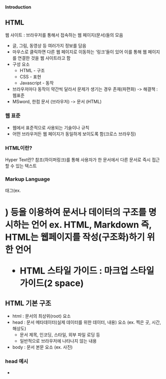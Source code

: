 #### Introduction

## HTML

웹 사이트 : 브라우저를 통해서 접속하는 웹 페이지(문서)들의 모음

- 글, 그림, 동영상 등 여러가지 정보를 담음
- 마우스로 클릭하면 다른 웹 페이지로 이동하는 ‘링크’들이 있어 이를 통해 웹 페이지를 연결한 것을 웹 사이트라고 함
- 구성 요소
    - HTML - 구조
    - CSS - 표현
    - Javascript - 동작
- 브라우저마다 동작이 약간씩 달라서 문제가 생기는 경우 존재(파편화) -> 해결책 : 웹표준
- MSword, 한컴 문서 (브라우저) -> 문서 (HTML)

### 웹 표준
- 웹에서 표준적으로 사용되는 기술이나 규칙
- 어떤 브라우저든 웹 페이지가 동일하게 보이도록 함(크로스 브라우징)

### HTML이란?
Hyper Text란? 참조(하이퍼링크)를 통해 사용자가 한 문서에서 다른 문서로 즉시 접근할 수 있는 텍스트

### Markup Language
태그(ex. <h1>) 등을 이용하여 문서나 데이터의 구조를 명시하는 언어
ex. HTML, Markdown
즉, HTML는 웹페이지를 작성(구조화)하기 위한 언어
- HTML 스타일 가이드 : 마크업 스타일 가이드(2 space)

## HTML 기본 구조
- html : 문서의 최상위(root) 요소
- head : 문서 메타데이터(실제 데이터를 위한 데이터, 내용) 요소 (ex. 찍은 곳, 시간, 해상도)
  - 문서 제목, 인코딩, 스타일, 외부 파일 로딩 등 
  - 일반적으로 브라우저에 나타나지 않는 내용
- body : 문서 본문 요소 (ex. 사진)

### head 예시
- <title>
- <meta>
- <link>
- <script>
- <style>

- 예시) Open Graph Protocol : 메타 데이터를 표현하는 새로운 규약으로 HTML 문서의 메타 데이터를 통해 문서의 정보를 전달
- 메타정보에 해당하는 제목, 설명 등을 쓸 수 있도록 정의

### 요소
태그 + 내용

#### 속성
- 태그의 부가적인 정보를 설정
- 경로나 크기와 같은 추가적인 정보를 제공
- 요소의 시작 태그에 작성하여 보통 이름과 값이 하나의 쌍으로 존재
- 태그와 상관없이 사용 가능한 속성(Global)이 있음
  - HTML Global Attribute
    - data-* : 페이짖에 개인 사용자 정의 데이터를 저장하기 위해 사용 (ex. 좋아요 기능)
    - id : 문서 전체에서 유일한 고유 식별자 지정
    - class : 공백으로 구분된 해당 요소의 클래스의 목록
    - style : inline 스타일
    - title : 요소에 대한 추가 정보 지정
    - tabindex : 요소의 탭 순서

### 시맨틱 태그
HTML 태그가 특정 목적, 역할 및 의미적 가치를 가지는 것
웹 사이트 읽어주는 빅스비 인공지능들이 <header>을 파악해서 읽어주는 기술에 사용되기도 함
검색 엔진 최적화를 위해서 메타태그, 시맨틱 태그 등을 통한 마크업을 효과적으로 활용해야 함

----
렌더링 : 웹사이트 코드를 사용자가 보게 되는 웹 사이트로 바꾸는 과정
- DOM 트리
: 텍스트 파일인 HTML 문서를 브라우저에서 렌더링 하기 위한 구조
  - HTML 문서에 대한 모델을 구성함
  - HTML 문서 내의 각 요소에 접근/수정에 필용한 프로퍼티와 메서드를 제공함

## HTML 문서 구조화
#### 태그들
- 텍스트 요소
- 그룹 컨텐츠

### form
<form>은 정보(데이터)를 서버에 제출하기 위해 사용하는 태그 -> Django에서 깊게 배움
- ex. 로그인 창 같은 거 :  ID, PW가 서버에 전송이 되는데 이때 사용됨
- <form> 기본 속성
  - action : form 처리할 서버의 URL(데이터 보낼 곳)
  - method : form 제출할 때 사용할 HTTP 메서드 (GET 혹은 POST)
  - enctype :
    - 텍스트 기본값
    - 파일 전송시
  - GET 방식 예시)

### input
다양한 타입을 가지는 입력 데이터 유형과 위젯이 제공됨
form 안에 input 태그를 넣어서 데이터를 입력 받는다
- 대표적인 속성
  - name : form control에 적용되는 이름 (이름/값 페어로 전송됨)
- input label 
  - input 태그에 대한 상세한 설명을 label 태그로 사용
  - <input>에 id 속성(태그의 스페셜한 별명)을, <label>에는 for 속성을 활용하여 상호 연관을 시킴
  - ex. 아이디(label, for) : ____ (아이디 넣는 칸, input)

#### input 유형 - 일반
- text : 일반 텍스트 입력
- password : 특수기호로 표현
- email : 이메일 형식이 아닌 경우 form 제출 불가
- number : min, max, step 속성을 활용하여 숫자 범위 설정 가능
- file : accpet 속성을 활용하여 파일 타입 지정 가능
- checkbox

항목 중 선택
- label 태그와 함께 사용하여 선택 항목을 작성
- 동일 항목에 대하여는 name 지정, 선택된 항목에 대한 value 지정
  - checkbox
  - radio

기타
- color, date, hidden
  - hidden : 사용자에게 보이지 않는 input

<a 태그 안에 글자만이 아니라 이미지도 넣을 수 있음>

- 정리
  - 태그가 있고 태그 + 속성을 만들어서 구조를 잡으면 됨
  - input 태그같은 경우 속성에 어떤 것이 있고, 이 속성은 태그마다 다름
  - form이랑 input태그, input태그에 쌍으로 label태그와 id 존재함
  
## CSS
계단식으로 퍼져나가는, 상속되는 개념처럼! 작성한 코드나 표현, 꾸미기가 퍼져나간다
스타일을 지정하기 위한 언어
HTML 태그(원하는 부분)를 선택하고, 스타일을 지정한다. 

- CSS 구문
  ```
  h1(선택자, h1 태그를 의미) {color : blue; font-size: 15px;}
  ```
  선택자를 통해 스타일을 지정할 HTML 요소를 선택, 속성과 값을 ?

- 정의 방법
  - 인라인 - 해당 태그에 직접 style 속성을 활용
  - 내부참조
  - 외부참조 - 분리된 CSS파일, 가장 많이 쓰임
- 선택자의 우선순위가 존재 태그 고른 다음에 너 이 스타일 해!
- 인라인
  
### CSS Selectors
- 요소 선택자 : HTML 태그를 직접 선택 EX. 서울 사람
- 클래스 선택자 : .문자로  시작, 해당 클래스가 적용된 항목을 선택 EX. 서울 사람 중 김, 이, 박, 최, 씨
- 아이디 선택자 : #문자로 시작, EX. 최지웅 (점점 범위가 좁아짐)
클래스, 아이디, 태그로 스타일 지정?

- CSS 적용 우선순위
- 범위가 좁을수록 강하다!
'*' VS '태그' 라면 태그가 이김 (태그가 범위가 좁으니까)

- QUIZ
- 1 : 아무 것도 없으니까 P로 가서 yellow
- 2 : .class 로 가니까 blue
- 3 : blue green인데 : green
- 4 : green blue인데 왜 blue가 아니지? 적는 순서에서 밑에 있는 애가 이김, 파일 밑에 있는 애가 이김 -> green
- 5 : id red class blue에선 id가 이김 -> red
- 6 : h2에 !important -> darkviolet
- 7 : id red class blue style color : yellow로 인라인이 범위가 젤 좁음 -> yellow
- 8 : 인라인 있어도 important가 이김 -> darkviolet

#### CSS 상속
<div> 얘가 red면 
  ㄴ<p> 얘네들
  ㄴ<p> red를 상속받음
속성 중 상속되는 것 / 되지 않는 것
: Text 관련 요소 / 여백이나 레이아웃 관련된 것
```
<p>안녕하세요
  <span>테스트</span> SPAN은 P의 border는 상속받지 못함
  입니다
</p>
```

#### CSS 기본 스타일
- 크기 단위
- no class에도 상속돼서 들어갑니다?

#### 결합자 (Combinators)
자손(공백), 자식, (<<이 두개가 많이 쓰임) 일반 형제, 인접 형제
- 자손 결합자
  div 태그 안에 있는 모든 span 태그가 자손이 돼서 다 빨간 색이 됨
- 자식 결합자
  selectorA 바로 아래의 selectorB요소라 바로 아래 자식만 해당되니까 밑 span은 부모가 <p>라서 적용이 안됨
- 일반 형제
  p 뒤에 있는 span 태그를 의미. 같은 레벨
- 인접 형제
  바로 뒤에 있는 것만 해당

### CSS Box Model
css의 큰 원칙 중 하나 : CSS의 모든 것은 BOX다!
모든 요소는 네모(박스 모델)이고, 위에서부터 아래로 왼쪽에서 오른쪽으로 쌓임 (좌측 상단에 배치)

- Box Model 구성
  - Maring, Border, Content, Padding

- margin/padding : shorthand를 통해서 표현 가능 상하/좌우, 상/좌우/하, 상/우/하/좌

### CSS Display
display : block
  테트리스처럼 취급, 한 줄 다 차지하면서 쌓인다.
display : inline
  글자처럼 취급, 상하 여백은 line-height로 지정한다. 

text-align : 부모요소에다 해줘야 함?
none과 hidden의 차이 이해하기

### CSS Position
레이아웃을 다루는 것
- static
- relative
  - 기존 위치 대비 offset
- absolute
  - static이 아닌 친구를 찾는다. relative 못 만나면 브라우저 기준으로 포지션이 옮겨감, 공중에 떠서 위치 차지 X
- fixed
  - 화면 기준으로 옮김, 위치 차지 O